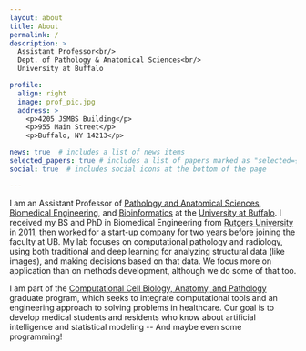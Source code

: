 ```yaml
---
layout: about
title: About
permalink: /
description: >
  Assistant Professor<br/>
  Dept. of Pathology & Anatomical Sciences<br/>
  University at Buffalo

profile:
  align: right
  image: prof_pic.jpg
  address: >
    <p>4205 JSMBS Building</p>
    <p>955 Main Street</p>
    <p>Buffalo, NY 14213</p>

news: true  # includes a list of news items
selected_papers: true # includes a list of papers marked as "selected={true}"
social: true  # includes social icons at the bottom of the page

---
```


I am an Assistant Professor of [Pathology and Anatomical Sciences](http://medicine.buffalo.edu/departments/pathology.html), [Biomedical Engineering](http://engineering.buffalo.edu/bme.html), and [Bioinformatics](http://medicine.buffalo.edu/departments/biomedical-informatics.html) at the [University at Buffalo](http://buffalo.edu).
I received my BS and PhD in Biomedical Engineering from [Rutgers University](http://rutgers.edu) in 2011, then worked for a start-up company for two years before joining the faculty at UB. 
My lab focuses on computational pathology and radiology, using both traditional and deep learning for analyzing structural data (like images), and making decisions based on that data.
We focus more on application than on methods development, although we do some of that too.

I am part of the [Computational Cell Biology, Anatomy, and Pathology](http://medicine.buffalo.edu/departments/pathology/education/graduate/ccbap-phd.html) graduate program, which seeks to integrate computational tools and an engineering approach to solving problems in healthcare.
Our goal is to develop medical students and residents who know about artificial intelligence and statistical modeling -- And maybe even some programming!
